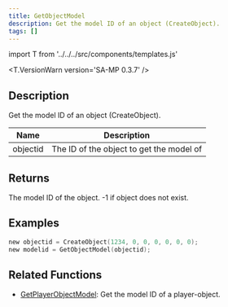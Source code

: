 ```yaml
---
title: GetObjectModel
description: Get the model ID of an object (CreateObject).
tags: []
---
```


import T from '../../../src/components/templates.js'

<T.VersionWarn version='SA-MP 0.3.7' />

## Description

Get the model ID of an object (CreateObject).

| Name     | Description                              |
| -------- | ---------------------------------------- |
| objectid | The ID of the object to get the model of |

## Returns

The model ID of the object. -1 if object does not exist.

## Examples

```c
new objectid = CreateObject(1234, 0, 0, 0, 0, 0, 0);
new modelid = GetObjectModel(objectid);
```

## Related Functions

- [GetPlayerObjectModel](GetPlayerObjectModel): Get the model ID of a player-object.
